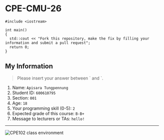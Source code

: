# CPE-CMU-26
>
```
#include <iostream>

int main()
{
  std::cout << "Fork this repository, make the fix by filling your information and submit a pull request";
  return 0;
}
```

## My Information
> Please insert your answer between \` and \`.

1. Name: `Apisara Tungpennung`
2. Student ID: `600610795`
3. Section: `001`
4. Age: `18`
5. Your programming skill (0-5): `2`
6. Expected grade of this course: `B-B+`
7. Message to lecturers or TAs: `hello!`

---
![CPE102 class environment](https://github.com/tmwatchanan/CPE-CMU-26/raw/master/cpe102_class_envi.jpg)
